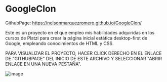 # GoogleClon

GithubPage: https://nelsonmarquezromero.github.io/GoogleClon/

Este es un proyecto en el que empleo mis habilidades adquiridas en los cursos de Platzi para crear la página inicial estática desktop-first de Google, empleando conocimientos de HTML y CSS.

PARA VISUALIZAR EL PROYECTO, HACER CLICK DERECHO EN EL ENLACE  DE "GITHUBPAGE" DEL INICIO DE ESTE ARCHIVO Y SELECCIONAR "ABRIR ENLACE EN UNA NUEVA PESTAÑA".


![image](https://user-images.githubusercontent.com/68557880/123717912-369c5680-d854-11eb-99ed-78e99863baaa.png)



